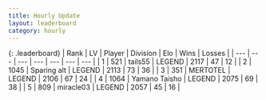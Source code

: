```yaml
---
title: Hourly Update
layout: leaderboard
category: hourly
---
```


{: .leaderboard}
| Rank | LV | Player | Division | Elo | Wins | Losses |
| --- | --- | --- | --- | --- | --- | --- |
| <span data-change="0">1</span> | 521 | <span title="ID: 170123">tails55</span> | LEGEND | <span data-change="0">2117</span> | <span data-change="0">47</span> | <span data-change="0">12</span> |
| <span data-change="1">2</span> | 1045 | <span title="ID: 203132">Sparing alt</span> | LEGEND | <span data-change="0">2113</span> | <span data-change="0">73</span> | <span data-change="0">36</span> |
| <span data-change="-1">3</span> | 351 | <span title="ID: 398821">MERTOTEL</span> | LEGEND | <span data-change="-7">2106</span> | <span data-change="1">67</span> | <span data-change="1">24</span> |
| <span data-change="0">4</span> | 1064 | <span title="ID: 204953">Yamano Taisho</span> | LEGEND | <span data-change="11">2075</span> | <span data-change="2">69</span> | <span data-change="0">38</span> |
| <span data-change="0">5</span> | 809 | <span title="ID: 416373">miracle03</span> | LEGEND | <span data-change="0">2057</span> | <span data-change="0">45</span> | <span data-change="0">16</span> |